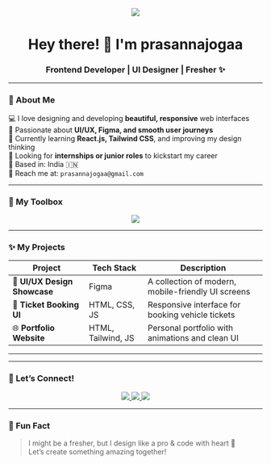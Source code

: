 <!-- Banner -->
<p align="center">
  <img src="https://readme-typing-svg.herokuapp.com?font=Fira+Code&size=24&pause=1000&color=F57F17&vCenter=true&width=435&lines=Hi+I'm+a+Frontend+Developer!;UI%2F+Designer+in+Progress!;Let's+Build+Something+Beautiful!">
</p>

<h1 align="center">Hey there! 👋 I'm prasannajogaa</h1>
<h3 align="center">Frontend Developer | UI Designer | Fresher ✨</h3>

---

### 🌟 About Me

💻 I love designing and developing **beautiful, responsive** web interfaces  
🎨 Passionate about **UI/UX, Figma, and smooth user journeys**  
🌱 Currently learning **React.js, Tailwind CSS**, and improving my design thinking  
🚀 Looking for **internships or junior roles** to kickstart my career  
📍 Based in: India 🇮🇳  
📧 Reach me at: `prasannajogaa@gmail.com`

---

### 🧰 My Toolbox

<p align="center">
  <img src="https://skillicons.dev/icons?i=html,css,js,react,tailwind,figma,vscode,github,git,bootstrap" />
</p>

---

### ✨ My Projects

| Project | Tech Stack | Description |
|--------|------------|-------------|
| 🎨 **UI/UX Design Showcase** | Figma | A collection of modern, mobile-friendly UI screens |
| 🚌 **Ticket Booking UI** | HTML, CSS, JS | Responsive interface for booking vehicle tickets |
| 🌐 **Portfolio Website** | HTML, Tailwind, JS | Personal portfolio with animations and clean UI |

---


---

### 🤝 Let’s Connect!

<p align="center">
  <a href="https://www.linkedin.com/in/prasanna-joga/" target="_blank">
    <img src="https://img.shields.io/badge/-LinkedIn-blue?style=for-the-badge&logo=linkedin" />
  </a>
  <a href="mailto:your.prasannajogaa@gmail.com">
    <img src="https://img.shields.io/badge/-Gmail-D14836?style=for-the-badge&logo=gmail&logoColor=white" />
  </a>
  <a href="https://instagram.com/__prasannajoga__" target="_blank">
    <img src="https://img.shields.io/badge/-Instagram-E4405F?style=for-the-badge&logo=instagram&logoColor=white" />
  </a>
</p>

---

### 🧠 Fun Fact

> I might be a fresher, but I design like a pro & code with heart 💖  
> Let’s create something amazing together!

